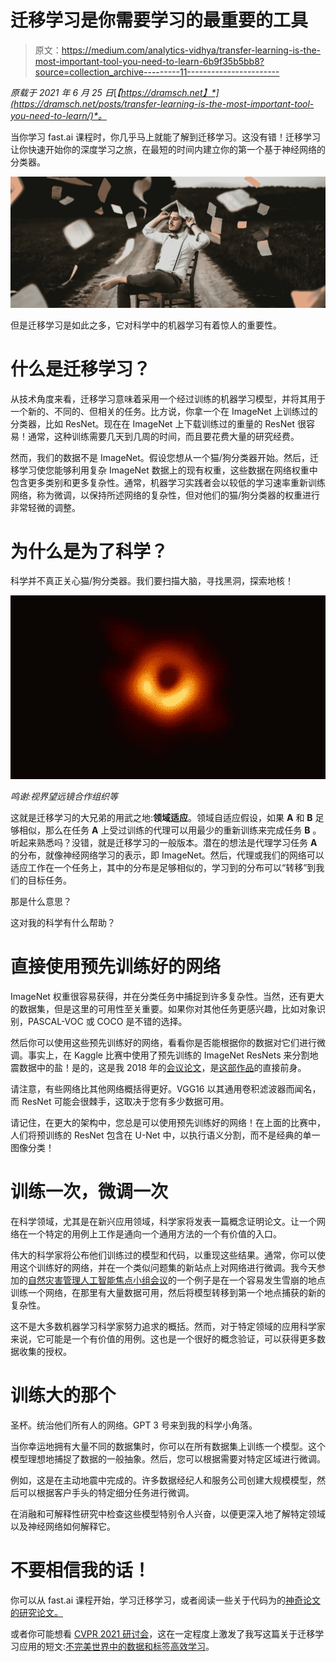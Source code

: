 # 迁移学习是你需要学习的最重要的工具

> 原文：<https://medium.com/analytics-vidhya/transfer-learning-is-the-most-important-tool-you-need-to-learn-6b9f35b5bb8?source=collection_archive---------11----------------------->

*原载于 2021 年 6 月 25 日*[*【https://dramsch.net】*](https://dramsch.net/posts/transfer-learning-is-the-most-important-tool-you-need-to-learn/)*。*

当你学习 fast.ai 课程时，你几乎马上就能了解到迁移学习。这没有错！迁移学习让你快速开始你的深度学习之旅，在最短的时间内建立你的第一个基于神经网络的分类器。

![](img/880b73946ffcc1dd69d1d32ecdc2b8cd.png)

但是迁移学习是如此之多，它对科学中的机器学习有着惊人的重要性。

# 什么是迁移学习？

从技术角度来看，迁移学习意味着采用一个经过训练的机器学习模型，并将其用于一个新的、不同的、但相关的任务。比方说，你拿一个在 ImageNet 上训练过的分类器，比如 ResNet。现在在 ImageNet 上下载训练过的重量的 ResNet 很容易！通常，这种训练需要几天到几周的时间，而且要花费大量的研究经费。

然而，我们的数据不是 ImageNet。假设您想从一个猫/狗分类器开始。然后，迁移学习使您能够利用复杂 ImageNet 数据上的现有权重，这些数据在网络权重中包含更多类别和更多复杂性。通常，机器学习实践者会以较低的学习速率重新训练网络，称为微调，以保持所述网络的复杂性，但对他们的猫/狗分类器的权重进行非常轻微的调整。

# 为什么是为了科学？

科学并不真正关心猫/狗分类器。我们要扫描大脑，寻找黑洞，探索地核！

![](img/93ab3917f0ef15059456702142ffb66b.png)

*鸣谢:视界望远镜合作组织等*

这就是迁移学习的大兄弟的用武之地:**领域适应**。领域自适应假设，如果 **A** 和 **B** 足够相似，那么在任务 **A** 上受过训练的代理可以用最少的重新训练来完成任务 **B** 。听起来熟悉吗？没错，就是迁移学习的一般版本。潜在的想法是代理学习任务 **A** 的分布，就像神经网络学习的表示，即 ImageNet。然后，代理或我们的网络可以适应工作在一个任务上，其中的分布是足够相似的，学习到的分布可以“转移”到我们的目标任务。

那是什么意思？

这对我的科学有什么帮助？

# 直接使用预先训练好的网络

ImageNet 权重很容易获得，并在分类任务中捕捉到许多复杂性。当然，还有更大的数据集，但是这里的可用性至关重要。如果你对其他任务更感兴趣，比如对象识别，PASCAL-VOC 或 COCO 是不错的选择。

然后你可以使用这些预先训练好的网络，看看你是否能根据你的数据对它们进行微调。事实上，在 Kaggle 比赛中使用了预先训练的 ImageNet ResNets 来分割地震数据中的盐！是的，这是我 2018 年的[会议论文](https://dramsch.net/files/SEG_expanded_abstract_2018___Deep_learning_seismic_facies_on_state_of_the_art_CNN_architectures.pdf)，是[这部作品](https://www.kaggle.com/jesperdramsch/intro-to-seismic-salt-and-how-to-geophysics)的直接前身。

请注意，有些网络比其他网络概括得更好。VGG16 以其通用卷积滤波器而闻名，而 ResNet 可能会很棘手，这取决于您有多少数据可用。

请记住，在更大的架构中，您总是可以使用预先训练好的网络！在上面的比赛中，人们将预训练的 ResNet 包含在 U-Net 中，以执行语义分割，而不是经典的单一图像分类！

# 训练一次，微调一次

在科学领域，尤其是在新兴应用领域，科学家将发表一篇概念证明论文。让一个网络在一个特定的用例上工作是通向一个通用方法的一个有价值的入口。

伟大的科学家将公布他们训练过的模型和代码，以重现这些结果。通常，你可以使用这个训练好的网络，并在一个类似问题集的新站点上对网络进行微调。我今天参加的[自然灾害管理人工智能焦点小组会议](https://www.itu.int/en/ITU-T/focusgroups/ai4ndm/Pages/default.aspx)的一个例子是在一个容易发生雪崩的地点训练一个网络，在那里有大量数据可用，然后将模型转移到第一个地点捕获的新的复杂性。

这不是大多数机器学习科学家努力追求的概括。然而，对于特定领域的应用科学家来说，它可能是一个有价值的用例。这也是一个很好的概念验证，可以获得更多数据收集的授权。

# 训练大的那个

圣杯。统治他们所有人的网络。GPT 3 号来到我的科学小角落。

当你幸运地拥有大量不同的数据集时，你可以在所有数据集上训练一个模型。这个模型理想地捕捉了数据的一般抽象。然后，您可以根据需要对特定区域进行微调。

例如，这是在主动地震中完成的。许多数据经纪人和服务公司创建大规模模型，然后可以根据客户手头的特定细分任务进行微调。

在消融和可解释性研究中检查这些模型特别令人兴奋，以便更深入地了解特定领域以及神经网络如何解释它。

# 不要相信我的话！

你可以从 fast.ai 课程开始，学习迁移学习，或者阅读一些关于代码为的[神奇论文的研究论文。](https://paperswithcode.com/task/domain-adaptation/latest)

或者你可能想看 [CVPR 2021 研讨会](http://cvpr2021.thecvf.com/)，这在一定程度上激发了我写这篇关于迁移学习应用的短文:[不完美世界中的数据和标签高效学习](https://vita-group.github.io/cvpr_2021_data_efficient_tutorial.html)。